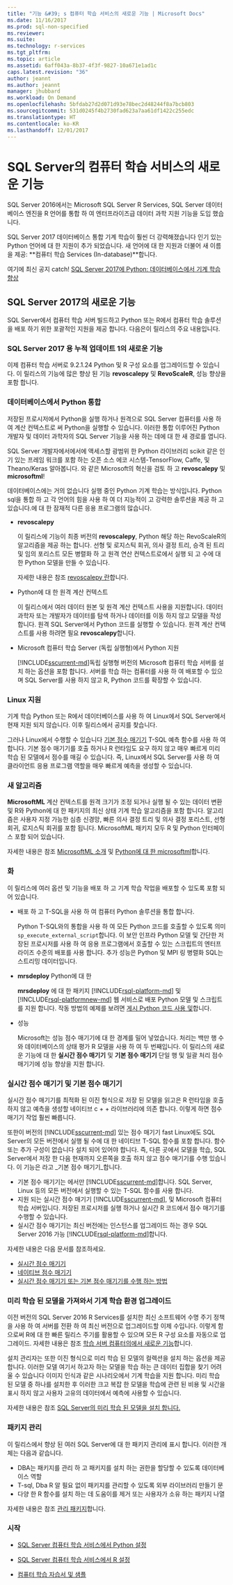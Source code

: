```yaml
---
title: "기능 &#39; s 컴퓨터 학습 서비스의 새로운 기능 | Microsoft Docs"
ms.date: 11/16/2017
ms.prod: sql-non-specified
ms.reviewer: 
ms.suite: 
ms.technology: r-services
ms.tgt_pltfrm: 
ms.topic: article
ms.assetid: 6aff043a-8b37-4f3f-9827-10a671e1ad1c
caps.latest.revision: "36"
author: jeannt
ms.author: jeannt
manager: jhubbard
ms.workload: On Demand
ms.openlocfilehash: 5bfdab27d2d071d93e78bec2d48244f8a7bcb803
ms.sourcegitcommit: 531d0245f4b2730fad623a7aa61df1422c255edc
ms.translationtype: HT
ms.contentlocale: ko-KR
ms.lasthandoff: 12/01/2017
---
```

# <a name="whats-new-in-machine-learning-services-in-sql-server"></a>SQL Server의 컴퓨터 학습 서비스의 새로운 기능

SQL Server 2016에서는 Microsoft SQL Server R Services, SQL Server 데이터베이스 엔진을 R 언어를 통합 하 여 엔터프라이즈급 데이터 과학 지원 기능을 도입 했습니다.

SQL Server 2017 데이터베이스 통합 기계 학습이 훨씬 더 강력해졌습니다 인기 있는 Python 언어에 대 한 지원이 추가 되었습니다. 새 언어에 대 한 지원과 더불어 새 이름을 제공: **컴퓨터 학습 Services (In-database)**합니다.

여기에 최신 공지 catch! [SQL Server 2017에 Python: 데이터베이스에서 기계 학습 향상](https://blogs.technet.microsoft.com/dataplatforminsider/2017/04/19/python-in-sql-server-2017-enhanced-in-database-machine-learning/)

## <a name="whats-new-in-sql-server-2017"></a>SQL Server 2017의 새로운 기능

SQL Server에서 컴퓨터 학습 서버 빌드하고 Python 또는 R에서 컴퓨터 학습 솔루션을 배포 하기 위한 포괄적인 지원을 제공 합니다. 다음은이 릴리스의 주요 내용입니다.

### <a name="whats-new-in-cumulative-update-1-for-sql-server-2017"></a>SQL Server 2017 용 누적 업데이트 1의 새로운 기능

이제 컴퓨터 학습 서버로 9.2.1.24 Python 및 R 구성 요소를 업그레이드할 수 있습니다. 이 릴리스의 기능에 많은 향상 된 기능 **revoscalepy** 및 **RevoScaleR**, 성능 향상을 포함 합니다.

### <a name="in-database-python-integration"></a>데이터베이스에서 Python 통합

저장된 프로시저에서 Python을 실행 하거나 원격으로 SQL Server 컴퓨터를 사용 하 여 계산 컨텍스트로 써 Python을 실행할 수 있습니다. 이러한 통합 이루어진 Python 개발자 및 데이터 과학자의 SQL Server 기능을 사용 하는 데에 대 한 새 경로를 엽니다.

SQL Server 개발자에서에서에 액세스할 광범위 한 Python 라이브러리 scikit 같은 인기 있는 프레임 워크를 포함 하는 오픈 소스 에코 시스템-TensorFlow, Caffe, 및 Theano/Keras 알아봅니다. 와 같은 Microsoft의 혁신을 검토 하 고 **revoscalepy** 및 **microsoftml**!

데이터베이스에는 거의 없습니다 실행 중인 Python 기계 학습는 방식입니다. Python sql을 통합 하 고 각 언어의 힘을 사용 하 여 더 지능적이 고 강력한 솔루션을 제공 하 고 있습니다.에 대 한 잠재적 다른 응용 프로그램의 많습니다.

+ **revoscalepy**

    이 릴리스에 기능이 최종 버전의 **revoscalepy**, Python 해당 하는 RevoScaleR의 알고리즘을 제공 하는 합니다. 선형 및 로지스틱 회귀, 의사 결정 트리, 승격 된 트리 및 임의 포리스트 모든 병렬화 하 고 원격 연산 컨텍스트로에서 실행 되 고 수에 대 한 Python 모델을 만들 수 있습니다.

    자세한 내용은 참조 [revoscalepy 란](python/what-is-revoscalepy.md)합니다.

+ Python에 대 한 원격 계산 컨텍스트

    이 릴리스에서 여러 데이터 원본 및 원격 계산 컨텍스트 사용을 지원합니다. 데이터 과학자 또는 개발자가 데이터를 탐색 하거나 데이터를 이동 하지 않고 모델을 작성 합니다. 원격 SQL Server에서 Python 코드를 실행할 수 있습니다. 원격 계산 컨텍스트를 사용 하려면 필요 **revoscalepy**합니다.

+ Microsoft 컴퓨터 학습 Server (독립 실행형)에서 Python 지원

    [!INCLUDE[sscurrent-md](../includes/sscurrent-md.md)]독립 실행형 버전의 Microsoft 컴퓨터 학습 서버를 설치 하는 옵션을 포함 합니다. 서버를 학습 하는 컴퓨터를 사용 하 여 배포할 수 있으며 SQL Server를 사용 하지 않고 R, Python 코드를 확장할 수 있습니다.

### <a name="linux-support"></a>Linux 지원

기계 학습 Python 또는 R에서 데이터베이스를 사용 하 여 Linux에서 SQL Server에서 현재 지원 되지 않습니다. 이후 릴리스에서 공지를 찾습니다.

그러나 Linux에서 수행할 수 있습니다 [기본 점수 매기기](sql-native-scoring.md) T-SQL 예측 함수를 사용 하 여 합니다. 기본 점수 매기기를 호출 하거나 R 런타임도 요구 하지 않고 매우 빠르게 미리 학습 된 모델에서 점수를 매길 수 있습니다. 즉, Linux에서 SQL Server를 사용 하 여 클라이언트 응용 프로그램 역할을 매우 빠르게 예측을 생성할 수 있습니다.

### <a name="new-algorithms"></a>새 알고리즘

**MicrosoftML** 계산 컨텍스트를 원격 크기가 조정 되거나 실행 될 수 있는 데이터 변환 및 R와 Python에 대 한 패키지의 최신 상태 기계 학습 알고리즘을 포함 합니다. 알고리즘은 사용자 지정 가능한 심층 신경망, 빠른 의사 결정 트리 및 의사 결정 포리스트, 선형 회귀, 로지스틱 회귀를 포함 됩니다. MicrosoftML 패키지 모두 R 및 Python 인터페이스 포함 되어 있습니다.

자세한 내용은 참조 [MicrosoftML 소개](using-the-microsoftml-package.md) 및 [Python에 대 한 microsoftml](https://docs.microsoft.com/machine-learning-server/python-reference/microsoftml/microsoftml-package)합니다.

### <a name="operationalization"></a>화

이 릴리스에 여러 옵션 및 기능을 배포 하 고 기계 학습 작업을 배포할 수 있도록 포함 되어 있습니다.

+ 배포 하 고 T-SQL을 사용 하 여 컴퓨터 Python 솔루션을 통합 합니다.

    Python T-SQL와의 통합을 사용 하 여 모든 Python 코드를 호출할 수 있도록 의미 `sp_execute_external_script`합니다. 이 보안 인프라 Python 모델 및 간단한 저장된 프로시저를 사용 하 여 응용 프로그램에서 호출할 수 있는 스크립트의 엔터프라이즈 수준의 배포를 사용 합니다. 추가 성능은 Python 및 MPI 링 병렬화 SQL는 스트리밍 데이터입니다.

+ **mrsdeploy** Python에 대 한

    **mrsdeploy** 에 대 한 패키지 [!INCLUDE[rsql-platform-md](../includes/rsql-platformnew-md.md)] 및 [!INCLUDE[rsql-platformnew-md](../includes/rsql-platformnew-md.md)] 웹 서비스로 배포 Python 모델 및 스크립트를 지원 합니다. 작동 방법의 예제를 보려면 [게시 Python 코드 사용 및](python/publish-consume-python-code.md)합니다.

+ 성능

    Microsoft는 성능 점수 매기기에 대 한 경계를 밀어 넣었습니다. 처리는 백만 행 수와 데이터베이스의 상태 평가 R 모델을 사용 하 여 두 번째입니다. 이 릴리스의 새로운 기능에 대 한 **실시간 점수 매기기** 및 **기본 점수 매기기** 단일 행 및 일괄 처리 점수 매기기에 성능 향상을 지원 합니다.

### <a name="realtime-scoring-and-native-scoring"></a>실시간 점수 매기기 및 기본 점수 매기기

실시간 점수 매기기를 최적화 된 이진 형식으로 저장 된 모델을 읽고은 R 런타임을 호출 하지 않고 예측을 생성할 네이티브 c + + 라이브러리에 의존 합니다. 이렇게 하면 점수 매기기 작업 훨씬 빠릅니다.

또한이 버전의 [!INCLUDE[sscurrent-md](../includes/sscurrent-md.md)] 있는 점수 매기기 fast Linux에도 SQL Server의 모든 버전에서 실행 될 수에 대 한 네이티브 T-SQL 함수를 포함 합니다. 함수 또는 추가 구성이 없습니다 설치 되어 있어야 합니다. 즉, 다른 곳에서 모델을 학습, SQL Server에서 저장 한 다음 현재까지 오른쪽을 호출 하지 않고 점수 매기기를 수행 있습니다. 이 기능은 라고 _기본 점수 매기기_합니다.

  - 기본 점수 매기기는 에서만 [!INCLUDE[sscurrent-md](../includes/sscurrent-md.md)]합니다. SQL Server, Linux 등의 모든 버전에서 실행할 수 있는 T-SQL 함수를 사용 합니다.
 - 지원 되는 실시간 점수 매기기 [!INCLUDE[sscurrent-md](../includes/sscurrent-md.md)], 및 Microsoft 컴퓨터 학습 서버입니다. 저장된 프로시저를 실행 하거나 실시간 R 코드에서 점수 매기기를 수행할 수 있습니다.
 - 실시간 점수 매기기는 최신 버전에는 인스턴스를 업그레이드 하는 경우 SQL Server 2016 가능 [!INCLUDE[rsql-platform-md](../includes/rsql-platform-md.md)]합니다.

자세한 내용은 다음 문서를 참조하세요.

 + [실시간 점수 매기기](real-time-scoring.md)
 + [네이티브 점수 매기기](sql-native-scoring.md)
 + [실시간 점수 매기기 또는 기본 점수 매기기를 수행 하는 방법](r/how-to-do-realtime-scoring.md)

### <a name="upgrade-your-machine-learning-experience-and-get-pre-trained-models"></a>미리 학습 된 모델을 가져와서 기계 학습 환경 업그레이드

이전 버전의 SQL Server 2016 R Services를 설치한 최신 소프트웨어 수명 주기 정책을 사용 하 여 서버를 전환 하 여 최신 버전으로 업그레이드할 이제 수입니다. 이렇게 함으로써 R에 대 한 빠른 릴리스 주기를 활용할 수 있으며 모든 R 구성 요소를 자동으로 업그레이드. 자세한 내용은 참조 [학습 서버 컴퓨터의에서 새로운 기능](https://docs.microsoft.com/machine-learning-server/whats-new-in-machine-learning-server)합니다.

설치 관리자는 또한 이진 형식으로 미리 학습 된 모델의 컬렉션을 설치 하는 옵션을 제공 합니다. 이러한 모델 여기서 하고자 하는 모델을 학습 하는 큰 데이터 집합을 찾기 어려울 수 있습니다 이미지 인식과 같은 시나리오에서 기계 학습을 지원 합니다. 미리 학습 된 모델 중 하나를 설치한 후 이러한 크고 복잡 한 모델을 학습에 관련 된 비용 및 시간을 표시 하지 않고 사용자 고유의 데이터에서 예측에 사용할 수 있습니다.

자세한 내용은 참조 [SQL Server의 미리 학습 된 모델을 설치 합니다.](r/install-pretrained-models-sql-server.md)

### <a name="package-management"></a>패키지 관리

이 릴리스에서 향상 된 여러 SQL Server에 대 한 패키지 관리에 표시 합니다. 이러한 개체는 다음과 같습니다.

- DBA는 패키지를 관리 하 고 패키지를 설치 하는 권한을 할당할 수 있도록 데이터베이스 역할
- T-sql, Dba R 알 필요 없이 패키지를 관리할 수 있도록 외부 라이브러리 만들기 문
- 다양 한 R 함수를 설치 하는 데 도움이를 제거 또는 사용자가 소유 하는 패키지 나열

자세한 내용은 참조 [관리 패키지](r/r-package-management-for-sql-server-r-services.md)합니다.

### <a name="get-started"></a>시작

+ [SQL Server 컴퓨터 학습 서비스에서 Python 설정](../advanced-analytics/python/setup-python-machine-learning-services.md)

+ [SQL Server 컴퓨터 학습 서비스에서 R 설정](r/set-up-sql-server-r-services-in-database.md)

+ [컴퓨터 학습 자습서 및 샘플](tutorials/machine-learning-services-tutorials.md)
